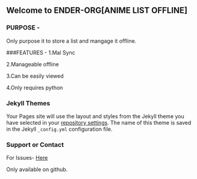 ## Welcome to ENDER-ORG[ANIME LIST OFFLINE]


### PURPOSE -
Only purpose it to store a list and mangage it offline.


###FEATURES -
1.Mal Sync

2.Manageable offline

3.Can be easily viewed

4.Only requires python
### Jekyll Themes

Your Pages site will use the layout and styles from the Jekyll theme you have selected in your [repository settings](https://github.com/MURAORG/ANIME-LIST-OFFLINE/settings). The name of this theme is saved in the Jekyll `_config.yml` configuration file.

### Support or Contact

For Issues- [Here](https://github.com/ENDER-ORG/ANIME-LIST-OFFLINE/issues)

Only available on github.
